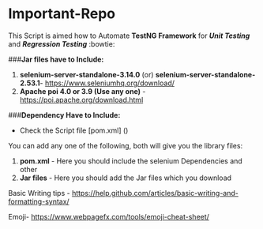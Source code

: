 # Important-Repo

This Script is aimed how to Automate **TestNG Framework** for ***Unit Testing*** and ***Regression Testing*** :bowtie:

###**Jar files have to Include:**
1. **selenium-server-standalone-3.14.0** (or) **selenium-server-standalone-2.53.1**- https://www.seleniumhq.org/download/
2. **Apache poi 4.0 or 3.9 (Use any one)** - https://poi.apache.org/download.html

###**Dependency Have to Include:**
- Check the Script file [pom.xml] ()

You can add any one of the following, both will give you the library files:
1. **pom.xml** - Here you should include the selenium Dependencies and other
2. **Jar files** - Here you should add the Jar files which you download

Basic Writing tips - https://help.github.com/articles/basic-writing-and-formatting-syntax/

Emoji- https://www.webpagefx.com/tools/emoji-cheat-sheet/




